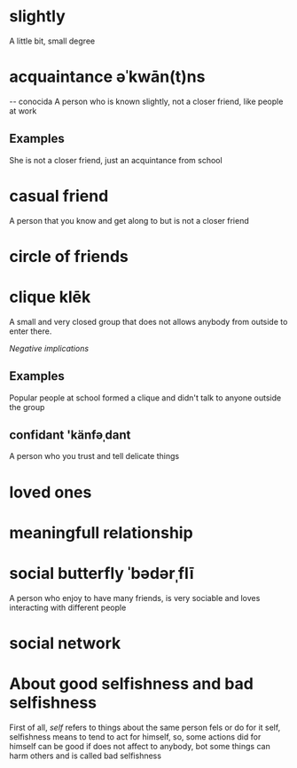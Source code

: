 # slightly
A little bit, small degree 
# acquaintance əˈkwān(t)ns
-- conocida
A person who is known slightly, not a closer friend, like
people at work

## Examples
She is not a closer friend, just an acquintance from school 

# casual friend
A person that you know and get along to but is not a closer friend

# circle of friends


# clique klēk

A small and very closed group that does not allows anybody from outside to enter there.

*Negative implications*

## Examples

Popular people at school formed a clique and didn't talk to anyone outside the group

## confidant 'känfəˌdant

A person who you trust and tell delicate things

# loved ones 

# meaningfull relationship

# social butterfly  ˈbədərˌflī

A person who enjoy to have many friends, is very sociable and loves interacting with different people

# social network 


# About good selfishness and bad selfishness

First of all, *self* refers to things about the same person fels or do for it self, selfishness means to tend to act 
for himself, so, some actions did for himself can be good if does not affect to anybody, bot some things can harm
others and is called bad selfishness 